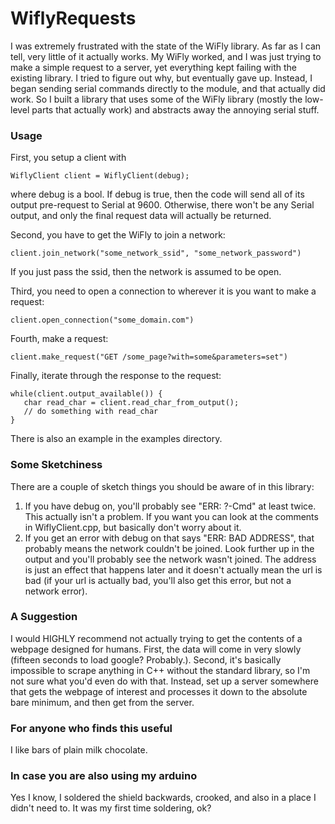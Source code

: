 # WiflyRequests

I was extremely frustrated with the state of the WiFly library. As far as I can tell, very little of it actually works.
My WiFly worked, and I was just trying to make a simple request to a server, yet everything kept failing with the
existing library. I tried to figure out why, but eventually gave up. Instead, I began sending serial commands directly
to the module, and that actually did work. So I built a library that uses some of the WiFly library (mostly the low-level
parts that actually work) and abstracts away the annoying serial stuff.


### Usage

First, you setup a client with

```
WiflyClient client = WiflyClient(debug);
```

where debug is a bool. If debug is true, then the code will send all of its output pre-request to Serial at 9600.
Otherwise, there won't be any Serial output, and only the final request data will actually be returned.


Second, you have to get the WiFly to join a network:
```
client.join_network("some_network_ssid", "some_network_password")
```
If you just pass the ssid, then the network is assumed to be open.


Third, you need to open a connection to wherever it is you want to make a request:
```
client.open_connection("some_domain.com")
```

Fourth, make a request:
```
client.make_request("GET /some_page?with=some&parameters=set")
```

Finally, iterate through the response to the request:
```
while(client.output_available()) {
   char read_char = client.read_char_from_output();
   // do something with read_char
}
```
There is also an example in the examples directory.


### Some Sketchiness

There are a couple of sketch things you should be aware of in this library:
1) If you have debug on, you'll probably see "ERR: ?-Cmd" at least twice. This actually isn't a problem. If you want
you can look at the comments in WiflyClient.cpp, but basically don't worry about it.
2) If you get an error with debug on that says "ERR: BAD ADDRESS", that probably means the network couldn't be joined.
Look further up in the output and you'll probably see the network wasn't joined. The address is just an effect that
happens later and it doesn't actually mean the url is bad (if your url is actually bad, you'll also get this error, but
not a network error).

### A Suggestion
I would HIGHLY recommend not actually trying to get the contents of a webpage designed for humans. First,
the data will come in very slowly (fifteen seconds to load google? Probably.). Second, it's basically impossible to
scrape anything in C++ without the standard library, so I'm not sure what you'd even do with that. Instead, set up a
server somewhere that gets the webpage of interest and processes it down to the absolute bare minimum, and then get from
the server.

### For anyone who finds this useful
I like bars of plain milk chocolate.

### In case you are also using my arduino
Yes I know, I soldered the shield backwards, crooked, and also in a place I didn't need to. It was my first time
soldering, ok?
